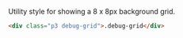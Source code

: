 
Utility style for showing a 8 x 8px background grid.

```html
<div class="p3 debug-grid">.debug-grid</div>
```

